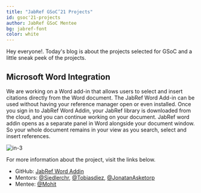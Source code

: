 ```yaml
---
title: "JabRef GSoC’21 Projects"
id: gsoc'21-projects
author: JabRef GSoC Mentee
bg: jabref-font
color: white
---
```


Hey everyone!. Today's blog is about the projects selected for GSoC and a little sneak peek of the projects.

## Microsoft Word Integration

We are working on a Word add-in that allows users to select and insert citations directly from the Word document. The JabRef Word Add-in can be used without having your reference manager open or even installed. Once you sign in to JabRef Word Addin, your JabRef library is downloaded from the cloud, and you can continue working on your document. JabRef word addin opens as a separate panel in Word alongside your document window. So your whole document remains in your view as you search, select and insert references.

![in-3](https://user-images.githubusercontent.com/62339705/123989792-db4e9d80-d9e6-11eb-8f1b-0527ce94774d.gif)

For more information about the project, visit the links below.

- GitHub: [JabRef Word Addin](https://github.com/JabRef/JabRef-Word-Addin/pulls)
- Mentors: [@Siedlerchr](https://github.com/Siedlerchr), [@Tobiasdiez](https://github.com/tobiasdiez), [@JonatanAsketorp](https://github.com/k3KAW8Pnf7mkmdSMPHz27)
- Mentee: [@Mohit](https://github.com/mohit038)
